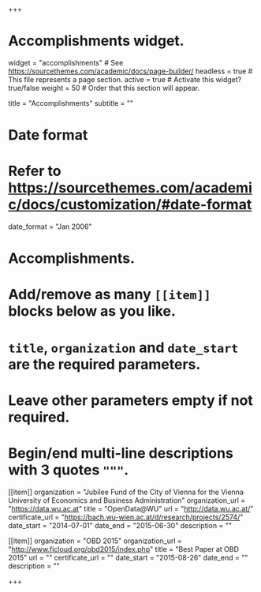 +++
# Accomplishments widget.
widget = "accomplishments"  # See https://sourcethemes.com/academic/docs/page-builder/
headless = true  # This file represents a page section.
active = true  # Activate this widget? true/false
weight = 50  # Order that this section will appear.

title = "Accomplish&shy;ments"
subtitle = ""

# Date format
#   Refer to https://sourcethemes.com/academic/docs/customization/#date-format
date_format = "Jan 2006"

# Accomplishments.
#   Add/remove as many `[[item]]` blocks below as you like.
#   `title`, `organization` and `date_start` are the required parameters.
#   Leave other parameters empty if not required.
#   Begin/end multi-line descriptions with 3 quotes `"""`.

[[item]]
  organization = "Jubilee Fund of the City of Vienna for the Vienna University of Economics and Business Administration"
  organization_url = "https://data.wu.ac.at"
  title = "OpenData@WU"
  url = "http://data.wu.ac.at/"
  certificate_url = "https://bach.wu-wien.ac.at/d/research/projects/2574/"
  date_start = "2014-07-01"
  date_end = "2015-06-30"
  description = ""

[[item]]
  organization = "OBD 2015"
  organization_url = "http://www.ficloud.org/obd2015/index.php"
  title = "Best Paper at OBD 2015"
  url = ""
  certificate_url = ""
  date_start = "2015-08-26"
  date_end = ""
  description = ""
  

+++

